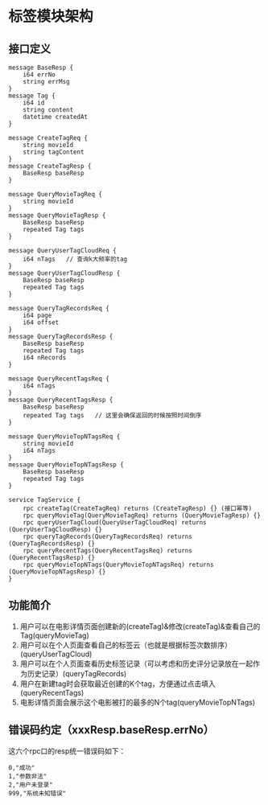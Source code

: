 # 标签模块架构
## 接口定义

```
message BaseResp {
    i64 errNo
    string errMsg
}
message Tag {
    i64 id
    string content
    datetime createdAt
}

message CreateTagReq {
    string movieId
    string tagContent
}
message CreateTagResp {
    BaseResp baseResp
}

message QueryMovieTagReq {
    string movieId
}
message QueryMovieTagResp {
    BaseResp baseResp
    repeated Tag tags
}

message QueryUserTagCloudReq {
    i64 nTags   // 查询k大频率的tag
}
message QueryUserTagCloudResp {
    BaseResp baseResp
    repeated Tag tags
}

message QueryTagRecordsReq {
    i64 page
    i64 offset
}
message QueryTagRecordsResp {
    BaseResp baseResp
    repeated Tag tags
    i64 nRecords
}

message QueryRecentTagsReq {
    i64 nTags
}
message QueryRecentTagsResp {
    BaseResp baseResp
    repeated Tag tags   // 这里会确保返回的时候按照时间倒序
}

message QueryMovieTopNTagsReq {
    string movieId
    i64 nTags
}
message QueryMovieTopNTagsResp {
    BaseResp baseResp
    repeated Tag tags
}

service TagService {
    rpc createTag(CreateTagReq) returns (CreateTagResp) {} (接口幂等)
    rpc queryMovieTag(QueryMovieTagReq) returns (QueryMovieTagResp) {}
    rpc queryUserTagCloud(QueryUserTagCloudReq) returns (QueryUserTagCloudResp) {}
    rpc queryTagRecords(QueryTagRecordsReq) returns (QueryTagRecordsResp) {}
    rpc queryRecentTags(QueryRecentTagsReq) returns (QueryRecentTagsResp) {}
    rpc queryMovieTopNTags(QueryMovieTopNTagsReq) returns (QueryMovieTopNTagsResp) {}
}
```

## 功能简介
1. 用户可以在电影详情页面创建新的(createTag)&修改(createTag)&查看自己的Tag(queryMovieTag)
2. 用户可以在个人页面查看自己的标签云（也就是根据标签次数排序）(queryUserTagCloud)
3. 用户可以在个人页面查看历史标签记录（可以考虑和历史评分记录放在一起作为历史记录）(queryTagRecords)
4. 用户在新建tag时会获取最近创建的K个tag，方便通过点击填入(queryRecentTags)
5. 电影详情页面会展示这个电影被打的最多的N个tag(queryMovieTopNTags)

## 错误码约定（xxxResp.baseResp.errNo）
这六个rpc口的resp统一错误码如下：
```
0,"成功"
1,"参数非法"
2,"用户未登录"
999,"系统未知错误"
```